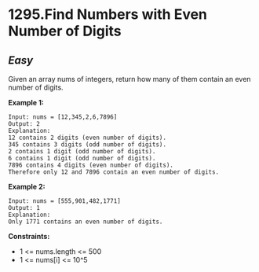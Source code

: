 1295.Find Numbers with Even Number of Digits
=========

*Easy*
---------

Given an array nums of integers, return how many of them contain an even number of digits.

**Example 1:**

    Input: nums = [12,345,2,6,7896]
    Output: 2
    Explanation: 
    12 contains 2 digits (even number of digits). 
    345 contains 3 digits (odd number of digits). 
    2 contains 1 digit (odd number of digits). 
    6 contains 1 digit (odd number of digits). 
    7896 contains 4 digits (even number of digits). 
    Therefore only 12 and 7896 contain an even number of digits.

**Example 2:**

    Input: nums = [555,901,482,1771]
    Output: 1 
    Explanation: 
    Only 1771 contains an even number of digits.

**Constraints:**

* 1 <= nums.length <= 500
* 1 <= nums[i] <= 10^5
